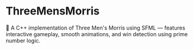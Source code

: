 # ThreeMensMorris
🧩 A C++ implementation of Three Men's Morris using SFML — features interactive gameplay, smooth animations, and win detection using prime number logic.
